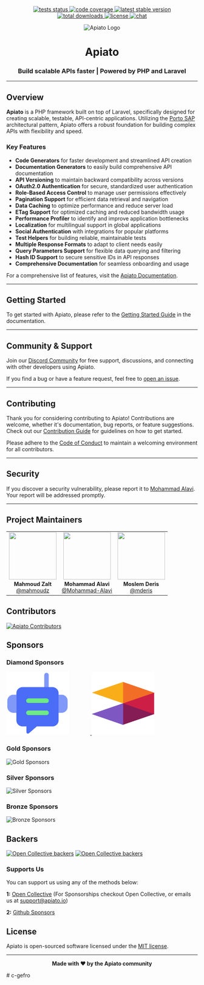 <p align="center">
   <a href="https://github.com/apiato/apiato/actions/workflows/tests.yaml">
      <img src="https://img.shields.io/github/actions/workflow/status/apiato/apiato/tests.yaml?label=tests" alt="tests status">
   </a>
   <a href="https://codecov.io/gh/apiato/apiato">
      <img src="https://img.shields.io/codecov/c/github/apiato/apiato?token=siiyEg5AC9" alt="code coverage"/>
   </a>
   <a href="https://packagist.org/packages/apiato/apiato">
      <img src="https://img.shields.io/packagist/v/apiato/apiato" alt="latest stable version">
   </a>
   <br>
   <a href="https://packagist.org/packages/apiato/apiato">
      <img src="https://img.shields.io/packagist/dt/apiato/apiato" alt="total downloads">
   </a>
   <a href="https://github.com/apiato/apiato">
      <img src="https://img.shields.io/github/license/apiato/apiato" alt="license">
   </a>
   <a href="https://discord.gg/ryPcV4KM5k">
      <img src="https://img.shields.io/discord/800815227839053834?logo=discord&label=chat" alt="chat">
   </a>
</p>

<p align="center">
   <img src="https://github.com/apiato/documentation/blob/master/images/apiato.jpg" alt="Apiato Logo"/>
</p>
<h1 align="center">Apiato</h1>
<h3 align="center">Build scalable APIs faster | Powered by PHP and Laravel</h3>

---

## Overview

**Apiato** is a PHP framework built on top of Laravel, specifically designed for creating scalable, testable, API-centric applications. Utilizing the [Porto SAP](https://mahmoudz.github.io/Porto/) architectural pattern, Apiato offers a robust foundation for building complex APIs with flexibility and speed.

### Key Features

- **Code Generators** for faster development and streamlined API creation
- **Documentation Generators** to easily build comprehensive API documentation
- **API Versioning** to maintain backward compatibility across versions
- **OAuth2.0 Authentication** for secure, standardized user authentication
- **Role-Based Access Control** to manage user permissions effectively
- **Pagination Support** for efficient data retrieval and navigation
- **Data Caching** to optimize performance and reduce server load
- **ETag Support** for optimized caching and reduced bandwidth usage
- **Performance Profiler** to identify and improve application bottlenecks
- **Localization** for multilingual support in global applications
- **Social Authentication** with integrations for popular platforms
- **Test Helpers** for building reliable, maintainable tests
- **Multiple Response Formats** to adapt to client needs easily
- **Query Parameters Support** for flexible data querying and filtering
- **Hash ID Support** to secure sensitive IDs in API responses
- **Comprehensive Documentation** for seamless onboarding and usage

For a comprehensive list of features, visit the [Apiato Documentation](https://apiato.io).

---

## Getting Started

To get started with Apiato, please refer to the [Getting Started Guide](https://apiato.io/docs/getting-started/introduction) in the documentation.

---

## Community & Support

Join our [Discord Community](https://discord.gg/ryPcV4KM5k) for free support, discussions, and connecting with other developers using Apiato.

If you find a bug or have a feature request, feel free to [open an issue](https://github.com/apiato/apiato/issues).

---

## Contributing

Thank you for considering contributing to Apiato! Contributions are welcome, whether it's documentation, bug reports, or feature suggestions. Check out our [Contribution Guide](https://apiato.io/docs/contribution-guide) for guidelines on how to get started.

Please adhere to the [Code of Conduct](https://apiato.io/docs/contribution-guide#code-of-conduct) to maintain a welcoming environment for all contributors.

---

## Security

If you discover a security vulnerability, please report it to [Mohammad Alavi](mailto:mohammad.alavi1990@gmail.com). Your report will be addressed promptly.

---

## Project Maintainers

<table>
  <tbody>
     <tr>
        <td align="center" valign="top">
            <img width="125" height="125" src="https://github.com/mahmoudz.png?s=150">
            <br>
            <strong>Mahmoud Zalt</strong>
            <br>
            <a href="https://github.com/Mahmoudz">@mahmoudz</a>
        </td>
         <td align="center" valign="top">
            <img width="125" height="125" src="https://github.com/mohammad-alavi.png?s=150">
            <br>
            <strong>Mohammad Alavi</strong>
            <br>
            <a href="https://github.com/mohammad-alavi">@Mohammad-Alavi</a>
        </td>
          <td align="center" valign="top">
            <img width="125" height="125" src="https://github.com/mderis.png?s=150">
            <br>
            <strong>Moslem Deris</strong>
            <br>
            <a href="https://github.com/mderis">@mderis</a>
          </td>
     </tr>
  </tbody>
</table>


## Contributors

[![Apiato Contributors](https://opencollective.com/apiato/contributors.svg?width=890&button=false&isActive=true)](https://github.com/apiato/apiato/graphs/contributors)


## Sponsors

<!-- Listing Contributors Refference: https://docs.opencollective.com/help/collectives/collective-settings/data-export#contributor-image -->

### Diamond Sponsors

<p align="left">
  <a href="https://smart.sista.ai/?utm_source=docs_apiato&utm_medium=sponsor&utm_campaign=landing_page_content" target="_blank">
    <img src="https://raw.githubusercontent.com/laradock/laradock/master/.github/home-page-images/custom-sponsors/sista-ai-icon.png" height="165px" alt="Sista AI - Plug-and-Play AI Assistant. (www.sista.ai)" style="margin-right: 4em;">
  </a>
  <a href="http://laradock.io/" target="_blank">
    <img src="https://raw.githubusercontent.com/laradock/laradock/master/DOCUMENTATION/static/img/laradock/laradock-icon.png" height="165px" alt="Laradock: Full PHP development environment on Docker.">
  </a>
</p>



### Gold Sponsors

![Gold Sponsors](https://opencollective.com/apiato/tiers/gold-sponsors.svg?avatarHeight=120&width=800&format=svg&button=false)

### Silver Sponsors

![Silver Sponsors](https://opencollective.com/apiato/tiers/silver-sponsors.svg?avatarHeight=90&width=800&format=svg&button=false)

### Bronze Sponsors

![Bronze Sponsors](https://opencollective.com/apiato/tiers/bronze-sponsors.svg?avatarHeight=65&width=800&format=svg&button=false)



## Backers

[![Open Collective backers](https://opencollective.com/apiato/tiers/awesome-backers.svg?width=800&avatarHeight=65&button=false&isActive=true)](https://opencollective.com/apiato#contributors)
[![Open Collective backers](https://opencollective.com/apiato/tiers/donate.svg?width=800&avatarHeight=65&button=false&isActive=true)](https://opencollective.com/apiato#contributors)


### Supports Us

You can support us using any of the methods below:

<b>1:</b> [Open Collective](https://opencollective.com/apiato) (For Sponsorships checkout Open Collective, or emails us at support@apiato.io)

<b>2:</b> [Github Sponsors](https://github.com/sponsors/Mahmoudz)


## License

Apiato is open-sourced software licensed under the [MIT license](https://github.com/apiato/apiato/blob/master/LICENSE).

---

<p align="center">
   <strong>Made with ❤️ by the Apiato community</strong>
</p>
# c-gefro
